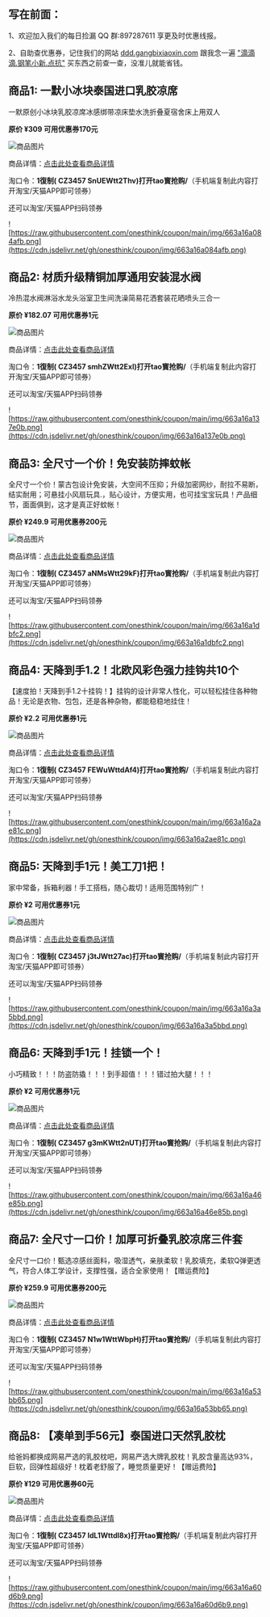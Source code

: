 ## 写在前面：

1、欢迎加入我们的每日捡漏 QQ 群:897287611 享更及时优惠线报。

2、自助查优惠券，记住我们的网站 [ddd.gangbixiaoxin.com](https://ddd.gangbixiaoxin.com) 跟我念一遍 ["滴滴滴.钢笔小新.点抗"](https://ddd.gangbixiaoxin.com) 买东西之前查一查，没准儿就能省钱。

## 商品1: 一默小冰块泰国进口乳胶凉席

一默原创小冰块乳胶凉席冰感绑带凉床垫水洗折叠夏宿舍床上用双人

**原价 ¥309 可用优惠券170元**

![商品图片](https://img.alicdn.com/bao/uploaded/i1/2201186513828/O1CN01Fn4fCq1e9H4tmgV3R_!!0-item_pic.jpg)

商品详情：[点击此处查看商品详情](https://s.click.taobao.com/t?e=m%3D2%26s%3DB4skyaPSINhw4vFB6t2Z2ueEDrYVVa64yK8Cckff7TXLWlSKdGSYDrwAlZlKyry68sviUM61dt3WbLW7uhxyboGvCrJWHk1%2FTyVl44vrPmd3miNKHWpinpVm%2FOAUUFw71qrpxiwMoCNxc1AtbZGVS%2BD1Njr6gqC21A4bgekJU0jNEPXytV9ALoS4zvCRUrquQk1YT2sdmUanVaHDY7cIvHsJjWLse4BtNo5pNWawNlsODvmnsjTMIoKxl2FujUSXFzkpw3HZ%2BGBTU1UpnLcQJ9kYvQZuIwx3oGeIQL4Fi9EMyQzAVzjMolZFO8OsyQm0hgcbUccTft%2B228n1ngbVmA%3D%3D&amp;union_lens=lensId:TAPI@1715082902@21666cd5_11a5_18f52e83b47_b96b@01)

淘口令：**1復制( CZ3457 SnUEWtt2Thv)打开tao寳抢购/**（手机端复制此内容打开淘宝/天猫APP即可领券）</p>

还可以淘宝/天猫APP扫码领券

![https://raw.githubusercontent.com/onesthink/coupon/main/img/663a16a084afb.png](https://cdn.jsdelivr.net/gh/onesthink/coupon/img/663a16a084afb.png)

## 商品2: 材质升级精铜加厚通用安装混水阀

冷热混水阀淋浴水龙头浴室卫生间洗澡简易花洒套装花晒喷头三合一

**原价 ¥182.07 可用优惠券1元**

![商品图片](https://img.alicdn.com/bao/uploaded/i2/2200778999140/O1CN01loi3552HOAyerF3pn_!!0-item_pic.jpg)

商品详情：[点击此处查看商品详情](https://s.click.taobao.com/t?e=m%3D2%26s%3DTsd%2FQj3FMJdw4vFB6t2Z2ueEDrYVVa64yK8Cckff7TXLWlSKdGSYDrwAlZlKyry6t4hWD5k2kjPWbLW7uhxyboGvCrJWHk1%2FTyVl44vrPmd3miNKHWpinpVm%2FOAUUFw71qrpxiwMoCNxc1AtbZGVS9Rors%2F%2F6WxqTaZZveuCaf%2FNEPXytV9ALtCLThlbPuuZLb93Df8fOziyxgMxRqunXd2gbgxS%2FlefPQBITJGYQXtm1oQaPz2uSE3GMYduUZecsNtNG89N%2BMLDPMwRCKIzK1WRIqwv8ps1hYuFeSgaZjKDTkFfYRQiMgZbZyWi70F%2BG5CeUMT0tgq9Gf2zmUiveQ%3D%3D&amp;union_lens=lensId:TAPI@1715082903@213cc544_1155_18f52e84098_2701@01)

淘口令：**1復制( CZ3457 smhZWtt2Exl)打开tao寳抢购/**（手机端复制此内容打开淘宝/天猫APP即可领券）</p>

还可以淘宝/天猫APP扫码领券

![https://raw.githubusercontent.com/onesthink/coupon/main/img/663a16a137e0b.png](https://cdn.jsdelivr.net/gh/onesthink/coupon/img/663a16a137e0b.png)

## 商品3: 全尺寸一个价！免安装防摔蚊帐

全尺寸一个价！蒙古包设计免安装，大空间不压抑；升级加密网纱，耐拉不易断，结实耐用；可悬挂小风扇玩具.，贴心设计，方便实用，也可挂宝宝玩具！产品细节，面面俱到，这才是真正好蚊帐！

**原价 ¥249.9 可用优惠券200元**

![商品图片](https://img.alicdn.com/i2/2217015303373/O1CN01i70djp1amssn9qrME_!!2217015303373.png)

商品详情：[点击此处查看商品详情](https://s.click.taobao.com/t?e=m%3D2%26s%3DRdfxrNsBLv5w4vFB6t2Z2ueEDrYVVa64XoO8tOebS%2BfLWlSKdGSYDrwAlZlKyry65x%2BIUlGKNpXWbLW7uhxyboGvCrJWHk1%2FTyVl44vrPmd3miNKHWpinpVm%2FOAUUFw71qrpxiwMoCNxc1AtbZGVSy%2BDdG0Dzbzwb7muR1g1ROLNEPXytV9ALoS4zvCRUrqu4k%2BUezPn1KzWrpFC0vg%2FZExQXQK6SE8uhGHtHdAf2Szs6gCS3Kh%2BKxlvFGPDKLXkUFwf2RjWJ%2BJTU1UpnLcQJ9kYvQZuIwx3oGeIQL4Fi9EFURnAf2EjqQ1toh5rBTiQhgcbUccTft%2B228n1ngbVmA%3D%3D&amp;union_lens=lensId:TAPI@1715082905@2107fc52_1193_18f52e84823_3f5d@01)

淘口令：**1復制( CZ3457 aNMsWtt29kF)打开tao寳抢购/**（手机端复制此内容打开淘宝/天猫APP即可领券）</p>

还可以淘宝/天猫APP扫码领券

![https://raw.githubusercontent.com/onesthink/coupon/main/img/663a16a1dbfc2.png](https://cdn.jsdelivr.net/gh/onesthink/coupon/img/663a16a1dbfc2.png)

## 商品4: 天降到手1.2！北欧风彩色强力挂钩共10个

【速度拍！天降到手1.2十挂钩！】挂钩的设计非常人性化，可以轻松挂住各种物品！无论是衣物、包包，还是各种杂物，都能稳稳地挂住！

**原价 ¥2.2 可用优惠券1元**

![商品图片](https://img.alicdn.com/imgextra/i1/3794922840/O1CN01WHX50W1WqlmLwipCQ_!!3794922840.png)

商品详情：[点击此处查看商品详情](https://s.click.taobao.com/t?e=m%3D2%26s%3Dhg0cGrXgmQ9w4vFB6t2Z2ueEDrYVVa64yK8Cckff7TXLWlSKdGSYDrwAlZlKyry6lovu%2FCElQOvWbLW7uhxyboGvCrJWHk1%2FTyVl44vrPmd3miNKHWpinpVm%2FOAUUFw71qrpxiwMoCNxc1AtbZGVSxgF69aVnJe8X85933pRetALZMqoQW%2BfuKGzo1lVxIiodEiKxerVJiF24%2F7707WHgszQkAFn1aSjQUSON1v%2BhC8L9LlB1SRysDrVhnPHmttHzE58wkWS%2BtQ4%2BfirBrx7mM7AMx9cWAx%2BEiM%2FlSG%2FbZQFOlduJj%2FEYPC0%2Fe%2FVOIJLU1NVKZy3ECfGDF1NzTQoPw%3D%3D&amp;umpChannel=tblmqdyh&amp;u_channel=tblmqdyh&amp;union_lens=lensId:TAPI@1715082907@21087409_11bd_18f52e84fa5_b959@01)

淘口令：**1復制( CZ3457 FEWuWttdAf4)打开tao寳抢购/**（手机端复制此内容打开淘宝/天猫APP即可领券）</p>

还可以淘宝/天猫APP扫码领券

![https://raw.githubusercontent.com/onesthink/coupon/main/img/663a16a2ae81c.png](https://cdn.jsdelivr.net/gh/onesthink/coupon/img/663a16a2ae81c.png)

## 商品5: 天降到手1元！美工刀1把！

家中常备，拆箱利器！手工搭档，随心裁切！适用范围特别广！

**原价 ¥2 可用优惠券1元**

![商品图片](https://gw.alicdn.com/bao/uploaded/i2/2216551942376/O1CN01o33LHZ1TQFzwm24Wq_!!2216551942376-0-scmitem176000.jpg)

商品详情：[点击此处查看商品详情](https://s.click.taobao.com/t?e=m%3D2%26s%3DGrIiBd7fsNJw4vFB6t2Z2ueEDrYVVa64yK8Cckff7TXLWlSKdGSYDrwAlZlKyry6MMgx22UI05bWbLW7uhxyboGvCrJWHk1%2FTyVl44vrPmd3miNKHWpinpVm%2FOAUUFw71qrpxiwMoCNxc1AtbZGVSxgF69aVnJe8X85933pRetALZMqoQW%2BfuKGzo1lVxIiofNl%2BjYdHBb4M%2F7PO5A47kygN%2Fwh2ZxZsmUV%2BIb%2BZsTeGIQ7dcOsMSv38QiWpNML9ZTjoJLf%2BziA4%2BfirBrx7mM7AMx9cWAx%2BEiM%2FlSG%2FbZT3lXvDyNppBhLZg33dX5EcU1NVKZy3ECfGDF1NzTQoPw%3D%3D&amp;umpChannel=tblmqdyh&amp;u_channel=tblmqdyh&amp;union_lens=lensId:TAPI@1715082908@216622e7_1169_18f52e8540e_b573@01)

淘口令：**1復制( CZ3457 j3tJWtt27ac)打开tao寳抢购/**（手机端复制此内容打开淘宝/天猫APP即可领券）</p>

还可以淘宝/天猫APP扫码领券

![https://raw.githubusercontent.com/onesthink/coupon/main/img/663a16a3a5bbd.png](https://cdn.jsdelivr.net/gh/onesthink/coupon/img/663a16a3a5bbd.png)

## 商品6: 天降到手1元！挂锁一个！

小巧精致！！！防盗防撬！！！到手超值！！！错过拍大腿！！！

**原价 ¥2 可用优惠券1元**

![商品图片](https://gw.alicdn.com/bao/uploaded/i4/2208268584700/O1CN01A2B6Rl1kaeSSDapPb_!!2208268584700-2-scmitem176000.png)

商品详情：[点击此处查看商品详情](https://s.click.taobao.com/t?e=m%3D2%26s%3DLNco3yGZq3hw4vFB6t2Z2ueEDrYVVa64yK8Cckff7TXLWlSKdGSYDrwAlZlKyry679%2FTFaMDK6TWbLW7uhxyboGvCrJWHk1%2FTyVl44vrPmd3miNKHWpinpVm%2FOAUUFw71qrpxiwMoCNxc1AtbZGVSxgF69aVnJe8X85933pRetALZMqoQW%2BfuKGzo1lVxIioXeXsxcQ1aPR7ra4vLEdQ8DwRzj9%2FiNCyIRvdz%2FqaI3uweFJyIy5tVjcbENuIM%2FO194LZXECDVgA4%2BfirBrx7mM7AMx9cWAx%2BEiM%2FlSG%2FbZQEhAU10yAXJDHE5XB5qXUGU1NVKZy3ECfGDF1NzTQoPw%3D%3D&amp;umpChannel=tblmqdyh&amp;u_channel=tblmqdyh&amp;union_lens=lensId:TAPI@1715082909@213f5b7b_11ca_18f52e858c7_d2a0@01)

淘口令：**1復制( CZ3457 g3mKWtt2nUT)打开tao寳抢购/**（手机端复制此内容打开淘宝/天猫APP即可领券）</p>

还可以淘宝/天猫APP扫码领券

![https://raw.githubusercontent.com/onesthink/coupon/main/img/663a16a46e85b.png](https://cdn.jsdelivr.net/gh/onesthink/coupon/img/663a16a46e85b.png)

## 商品7: 全尺寸一口价！加厚可折叠乳胶凉席三件套

全尺寸一口价！甄选凉感丝面料，吸湿透气，亲肤柔软！乳胶填充，柔软Q弹更透气，符合人体工学设计，支撑性强，适合全家使用！【赠运费险】

**原价 ¥259.9 可用优惠券200元**

![商品图片](https://img.alicdn.com/i3/2217234627707/O1CN01VfDIoL26nrPonio0p_!!2217234627707.jpg)

商品详情：[点击此处查看商品详情](https://s.click.taobao.com/t?e=m%3D2%26s%3Dj%2BhQ6dDmYeFw4vFB6t2Z2ueEDrYVVa64yK8Cckff7TXLWlSKdGSYDn4F7KOlzwghRitN3%2FurF3zWbLW7uhxyboGvCrJWHk1%2FTyVl44vrPmd3miNKHWpinpVm%2FOAUUFw71qrpxiwMoCNxc1AtbZGVS41EifpNYDLEQh4DMOlvywzNEPXytV9ALoS4zvCRUrqujb3RJrZ356jhiBhSC4QujXPAiqs22j4oyENK9CatYEe%2FdL1kxs0m1FRJwI%2FWloT0vF5DvrW5ePBTU1UpnLcQJ9kYvQZuIwx3oGeIQL4Fi9HnbGVfLK4RVYYdEGutHAcPhgcbUccTft%2B228n1ngbVmA%3D%3D&amp;union_lens=lensId:TAPI@1715082911@212c1892_1185_18f52e85d3b_9249@01)

淘口令：**1復制( CZ3457 N1w1WttWbpH)打开tao寳抢购/**（手机端复制此内容打开淘宝/天猫APP即可领券）</p>

还可以淘宝/天猫APP扫码领券

![https://raw.githubusercontent.com/onesthink/coupon/main/img/663a16a53bb65.png](https://cdn.jsdelivr.net/gh/onesthink/coupon/img/663a16a53bb65.png)

## 商品8: 【凑单到手56元】泰国进口天然乳胶枕

给爸妈都换成网易严选的乳胶枕吧，网易严选大牌乳胶枕！乳胶含量高达93%，巨软，回弹性超级好！枕着老舒服了，睡觉质量更好！【赠运费险】

**原价 ¥129 可用优惠券60元**

![商品图片](https://img.alicdn.com/i4/3423372923/O1CN01S3mKBI1XSmHlSOe5V_!!3423372923.jpg)

商品详情：[点击此处查看商品详情](https://s.click.taobao.com/t?e=m%3D2%26s%3DZGnTW7a%2FRHRw4vFB6t2Z2ueEDrYVVa64yK8Cckff7TXLWlSKdGSYDn4F7KOlzwgh8sviUM61dt3WbLW7uhxyboGvCrJWHk1%2FTyVl44vrPmd3miNKHWpinpVm%2FOAUUFw71qrpxiwMoCNxc1AtbZGVS2dNvrz0aa2eJSkBjx9AGggLZMqoQW%2BfuKGzo1lVxIioDLzOL5OgYkhU0oBZiGoS5XXcVsoEA9%2BNnNclz6dsLufVNCYDITp71cHUduvSas5D64rkhu43Ce04%2BfirBrx7mM7AMx9cWAx%2BEiM%2FlSG%2FbZQDwS1o0ytAMsfriLYv1PDDU1NVKZy3ECfGDF1NzTQoPw%3D%3D&amp;union_lens=lensId:TAPI@1715082912@213ffade_1198_18f52e86240_6c50@01)

淘口令：**1復制( CZ3457 ldL1Wttdl8x)打开tao寳抢购/**（手机端复制此内容打开淘宝/天猫APP即可领券）</p>

还可以淘宝/天猫APP扫码领券

![https://raw.githubusercontent.com/onesthink/coupon/main/img/663a16a60d6b9.png](https://cdn.jsdelivr.net/gh/onesthink/coupon/img/663a16a60d6b9.png)

